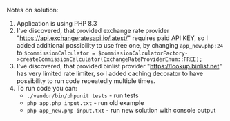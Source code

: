 Notes on solution:
1. Application is using PHP 8.3
2. I've discovered, that provided exchange rate provider "https://api.exchangeratesapi.io/latest/" requires paid API
KEY, so I added additional possibility to use free one, by changing `app_new.php:24` to `$commissionCalculator =
$commissionCalculatorFactory->createCommissionCalculator(ExchangeRateProviderEnum::FREE);`
3. I've discovered, that provided binlist provider "https://lookup.binlist.net" has very limited rate limiter, so I
added caching decorator to have possibility to run code repeatedly multiple times.
4. To run code you can:
   * `./vendor/bin/phpunit tests` - run tests
   * `php app.php input.txt` - run old example
   * `php app_new.php input.txt` - run new solution with console output
